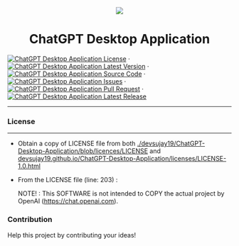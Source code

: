 <p align="center">
    <img src="./favicon.ico" />
</p>

<h1 align="center">ChatGPT Desktop Application</h1>

[![ChatGPT Desktop Application License](https://img.shields.io/badge/license-ChatGPT1.0-blue.svg)](https://github.com/devsujay19/ChatGPT-Desktop-Application/blob/licenses/LICENSE) &middot;
[![ChatGPT Desktop Application Latest Version](https://img.shields.io/badge/version-1.0-blue.svg)](https://github.com/devsujay19/ChatGPT-Desktop-Application/blob/versions/VERSION) &middot;
[![ChatGPT Desktop Application Source Code](https://img.shields.io/badge/source%20code-github-blue.svg)](https://github.com/devsujay19/ChatGPT-Desktop-Application/) &middot;
[![ChatGPT Desktop Application Issues](https://img.shields.io/badge/issues-create-red.svg)](https://github.com/devsujay19/ChatGPT-Desktop-Application/issues) &middot;
[![ChatGPT Desktop Application Pull Request](https://img.shields.io/badge/PRs-welcome-green.svg)](https://github.com/devsujay19/ChatGPT-Desktop-Application/pulls) &middot;
[![ChatGPT Desktop Application Latest Release](https://img.shields.io/badge/releases-latest-yellow.svg)](https://github.com/devsujay19/ChatGPT-Desktop-Application/releases/)

<hr />

### License

<hr />

- Obtain a copy of LICENSE file from both [./devsujay19/ChatGPT-Desktop-Application/blob/licences/LICENSE](https://github.com/devsujay19/ChatGPT-Desktop-Application/blob/licenses/LICENSE) and [devsujay19.github.io/ChatGPT-Desktop-Application/licenses/LICENSE-1.0.html](https://devsujay19.github.io/ChatGPT-Desktop-Application/licenses/LICENSE-1.0.html)

- From the LICENSE file (line: 203) :

  NOTE! : This SOFTWARE is not intended to COPY the actual project by OpenAI (https://chat.openai.com).

### Contribution

Help this project by contributing your ideas!
